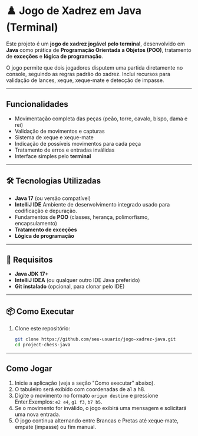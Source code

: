 # ♟️ Jogo de Xadrez em Java (Terminal)

Este projeto é um **jogo de xadrez jogável pelo terminal**, desenvolvido em **Java** como prática de **Programação Orientada a Objetos (POO)**, tratamento de **exceções** e **lógica de programação**.

O jogo permite que dois jogadores disputem uma partida diretamente no console, seguindo as regras padrão do xadrez. Inclui recursos para validação de lances, xeque, xeque-mate e detecção de impasse.

---

##  Funcionalidades
- Movimentação completa das peças (peão, torre, cavalo, bispo, dama e rei)
- Validação de movimentos e capturas
- Sistema de xeque e xeque-mate
- Indicação de possíveis movimentos para cada peça
- Tratamento de erros e entradas inválidas
- Interface simples pelo **terminal**

---

## 🛠️ Tecnologias Utilizadas
- **Java 17** (ou versão compatível)
- **IntelliJ IDE** Ambiente de desenvolvimento integrado usado para codificação e depuração.
- Fundamentos de **POO** (classes, herança, polimorfismo, encapsulamento)
- **Tratamento de exceções**
- **Lógica de programação**

---
## 🧰 Requisitos
- **Java JDK 17+**
- **IntelliJ IDEA** (ou qualquer outro IDE Java preferido)
- **Git instalado** (opcional, para clonar pelo IDE)

---

## 📦 Como Executar
1. Clone este repositório:
   ```bash
   git clone https://github.com/seu-usuario/jogo-xadrez-java.git
   cd project-chess-java
   
---

## Como Jogar

1. Inicie a aplicação (veja a seção "Como executar" abaixo).
2. O tabuleiro será exibido com coordenadas de a1 a h8.
3. Digite o movimento no formato ```origem destino``` e pressione Enter.Exemplos:  ```e2 e4```, ```g1 f3```, ```b7 b5```.
4. Se o movimento for inválido, o jogo exibirá uma mensagem e solicitará uma nova entrada.
5. O jogo continua alternando entre Brancas e Pretas até xeque‑mate, empate (impasse) ou fim manual.

